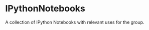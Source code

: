 IPythonNotebooks
================

A collection of IPython Notebooks with relevant uses for the group.
